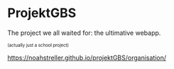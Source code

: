 # ProjektGBS

The project we all waited for: the ultimative webapp.

<sup><sup>(actually just a school project)</sup></sup>


https://noahstreller.github.io/projektGBS/organisation/
